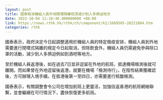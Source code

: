 ```yaml
---
layout: post
title: 國泰取消機組人員外地閉環隔離但須減少到人多擠迫地方
date: 2022-10-04 11:10:40.000000000 +08:00
link: https://news.rthk.hk/rthk/ch/component/k2/1669585-20221004.htm
categories: rthk
---
```


國泰表示，政府決定今日起調整適用於機組人員的特定檢疫安排，機組人員到外地需要進行閉環式隔離的規定今日起取消，但除飲食外，機組人員仍需避免參與除口罩的活動，減少到人多擠迫例如到酒吧等地方。

至於機組人員返港後，如在過去7日並非逗留在外地的航班，抵達機場檢測後就可離開。而如果曾在外地逗留後返港，就要在機場「檢測待行」，在陰性結果獲確認後，方可辦理入境手續。在抵港後第一至四日，亦需要進行核酸檢測。 

國泰表示，有關調整會令公司在增加航班上更靈活，加強往返香港的航班網絡聯繫，並會繼續在可行情況下，盡快恢復更多航班。
